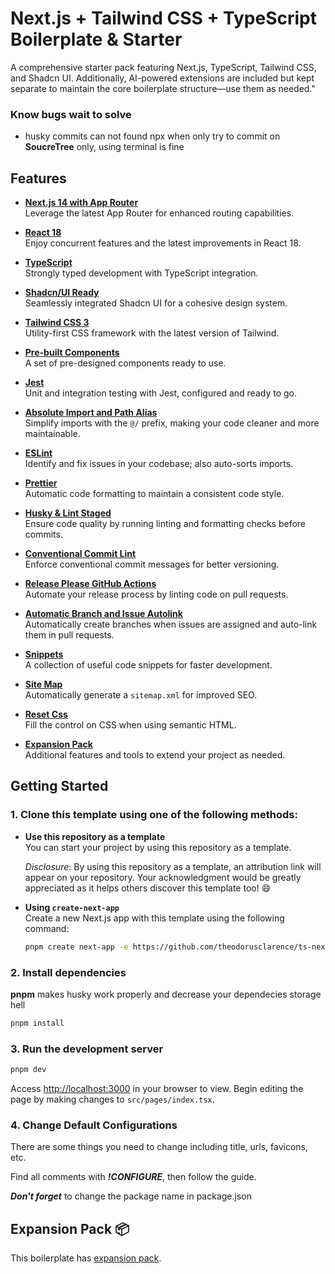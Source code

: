 # Next.js + Tailwind CSS + TypeScript Boilerplate & Starter

A comprehensive starter pack featuring Next.js, TypeScript, Tailwind CSS, and Shadcn UI. Additionally, AI-powered extensions are included but kept separate to maintain the core boilerplate structure—use them as needed."

### Know bugs wait to solve

- husky commits can not found npx when only try to commit on **SoucreTree** only, using terminal is fine

## Features

- <u>**Next.js 14 with App Router**</u>  
  Leverage the latest App Router for enhanced routing capabilities.

- <u>**React 18**</u>  
  Enjoy concurrent features and the latest improvements in React 18.

- <u>**TypeScript**</u>  
  Strongly typed development with TypeScript integration.

- <u>**Shadcn/UI Ready**</u>  
  Seamlessly integrated Shadcn UI for a cohesive design system.

- <u>**Tailwind CSS 3**</u>  
  Utility-first CSS framework with the latest version of Tailwind.

- <u>**Pre-built Components**</u>  
  A set of pre-designed components ready to use.

- <u>**Jest**</u>  
  Unit and integration testing with Jest, configured and ready to go.

- <u>**Absolute Import and Path Alias**</u>  
  Simplify imports with the `@/` prefix, making your code cleaner and more maintainable.

- <u>**ESLint**</u>  
  Identify and fix issues in your codebase; also auto-sorts imports.

- <u>**Prettier**</u>  
  Automatic code formatting to maintain a consistent code style.

- <u>**Husky & Lint Staged**</u>  
  Ensure code quality by running linting and formatting checks before commits.

- <u>**Conventional Commit Lint**</u>  
  Enforce conventional commit messages for better versioning.

- <u>**Release Please GitHub Actions**</u>  
  Automate your release process by linting code on pull requests.

- <u>**Automatic Branch and Issue Autolink**</u>  
  Automatically create branches when issues are assigned and auto-link them in pull requests.

- <u>**Snippets**</u>  
  A collection of useful code snippets for faster development.

- <u>**Site Map**</u>  
  Automatically generate a `sitemap.xml` for improved SEO.

- <u>**Reset Css**</u>  
  Fill the control on CSS when using semantic HTML.

- <u>**Expansion Pack**</u>  
  Additional features and tools to extend your project as needed.

## Getting Started

### 1. Clone this template using one of the following methods:

- **Use this repository as a template**  
  You can start your project by using this repository as a template.

  _Disclosure_: By using this repository as a template, an attribution link will appear on your repository. Your acknowledgment would be greatly appreciated as it helps others discover this template too! 😄

- **Using `create-next-app`**  
  Create a new Next.js app with this template using the following command:

  ```bash
  pnpm create next-app -e https://github.com/theodorusclarence/ts-nextjs-tailwind-starter ts-pnpm
  ```

### 2. Install dependencies

**pnpm** makes husky work properly and decrease your dependecies storage hell

```bash
pnpm install
```

### 3. Run the development server

```bash
pnpm dev
```

Access [http://localhost:3000](http://localhost:3000) in your browser to view. Begin editing the page by making changes to `src/pages/index.tsx`.

### 4. Change Default Configurations

There are some things you need to change including title, urls, favicons, etc.

Find all comments with **_!CONFIGURE_**, then follow the guide.

**_Don't forget_** to change the package name in package.json

## Expansion Pack 📦

This boilerplate has [expansion pack](https://github.com/fthozdemir/next-expansion-pack).
